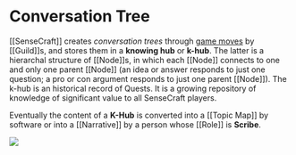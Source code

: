 # Conversation Tree

[[SenseCraft]] creates _conversation trees_ through [game moves](https://docs.google.com/document/d/1XTk9mKBIIKqWSLdjbwjdcuWo6528HaHPE6NzJ52VEWg/edit#heading=h.wpoed4qh4675) by [[Guild]]s, and stores them in  a **knowing hub** or **k-hub**. The latter is a hierarchal structure of [[Node]]s, in which each [[Node]] connects to one and only one parent [[Node]] (an idea or answer responds to just one question; a pro or con argument responds to just one parent [[Node]]). The k-hub is an historical record of Quests. It is a growing repository of knowledge of significant value to all SenseCraft players.

Eventually the content of a **K-Hub** is converted into a [[Topic Map]] by software or into a [[Narrative]] by a person whose [[Role]] is **Scribe**.

![](https://lh4.googleusercontent.com/n8T2AUy3TkkrOmP-yC_Wo1hXuU7D1ltLuW-ZQk-Q7LMq4mKpC4C1Y4sACTTODFIKQR-Edy5wuGAe1-h8iq6RfNvtHo6J0SvZ_L9Oe0IHsCXSBd7qA3hvoPHS5FbYZac0Mfr3LTkXjfjVU45vSEhiALfoJoQekbjUWfLOwzJqj2igGBeVmIF3xawT)